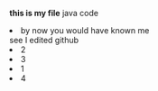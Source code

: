 <b> this is my file</b>
java code
<li>by now you would have known me</li>
see I edited github

<li>2</li>


<li>3</li>

<li>1</li>
<li>4</li>

